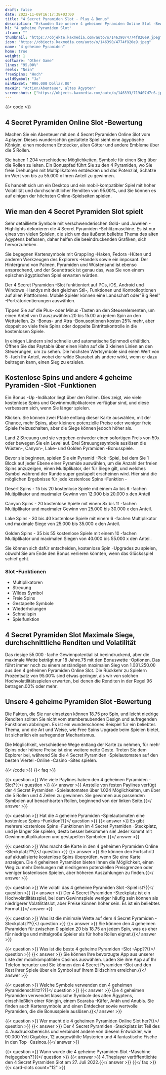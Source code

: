 ```yaml
---
draft: false
date: 2022-11-09T16:17:38+03:00
title: "4 Secret Pyramiden Slot - Play & Bonus"
description: "Erkunden Sie unsere 4 geheimen Pyramiden Online Slot -Bewertung, um das Gameplay, die Funktionen und das Spielen mit dem besten Casino -Bonus zu enthüllen."
h1: "4 geheime Pyramiden Slot"
iframe: ""
thumbnail: "https://objekte.kaxmedia.com/auto/o/146390/4774f820e9.jpeg"
icon: "https://objects.kaxmedia.com/auto/o/146390/4774f820e9.jpeg"
name: "4 geheime Pyramiden"
home: true
weight: 1
software: "Other Game"
lines: "95.00%"
reels: "Nein"
freeSpins: "Hoch"
wildSymbol: "Ja"
minMaxBet: "990.000 Dollar.00"
maxWin: "Action/Abenteuer, altes Ägypten"
screenshots: ["https://objects.kaxmedia.com/auto/o/146393/719407d7c6.jpeg"]
---
```


{{< code >}}<h2>4 Secret Pyramiden Online Slot -Bewertung</h2><p>Machen Sie ein Abenteuer mit den 4 Secret Pyramiden Online Slot vom 4.player. Dieses wunderschön gestaltete Spiel sieht eine ägyptische Königin, einen modernen Entdecker, alten Götter und andere Embleme über die 5 Rollen.</p><p>Sie haben 1.204 verschiedene Möglichkeiten, Symbole für einen Sieg über die Rollen zu leiten. Ein Bonuspfad führt Sie zu den 4 Pyramiden, wo Sie freie Drehungen mit Multiplikatoren entdecken und das Potenzial, Schätze im Wert von bis zu 55.000 x Ihren Anteil zu gewinnen.</p><p>Es handelt sich um ein Desktop und ein mobil-kompatibler Spiel mit hoher Volatilität und durchschnittlicher Renditen von 95.00%, und Sie können es auf einigen der höchsten Online-Spielseiten spielen.</p><h2>Wie man den 4 Secret Pyramiden Slot spielt</h2><p>Sehr detaillierte Symbole mit verschwenderischen Gold- und Juwelen -Highlights dekorieren die 4 Secret Pyramiden -Schlitzmaschine. Es ist nur eines von vielen Spielen, die sich um das äußerst beliebte Thema des alten Ägyptens befassen, daher helfen die beeindruckenden Grafiken, sich hervorzuheben.</p><p>Sie begegnen Kartensymbole mit Grappling -Haken, Fedora -Hüten und anderen Werkzeugen des Explorers -Handels sowie ein imposant. Der Hintergrund von Palmen, Pyramiden und Wüstensand ist ebenso ansprechend, und der Soundtrack ist genau das, was Sie von einem epischen ägyptischen Spiel erwarten würden.</p><p>Der 4 Secret Pyramiden -Slot funktioniert auf PCs, iOS, Android und Windows -Handys mit den gleichen Stil-, Funktionen und Kontrolloptionen auf allen Plattformen. Mobile Spieler können eine Landschaft oder"Big Reel" -Porträtorientierungen auswählen.</p><p>Tippen Sie auf die Plus- oder Minus -Tasten an den Steuerelementen, um einen Anteil von 0 auszuwählen.20 bis 15.00 an jedem Spin an den Wettstellen. 2x -Bonus- und Xtra -Bonusoptionen kosten 25% mehr, aber doppelt so viele freie Spins oder doppelte Eintrittskontrolle in die kostenlosen Spiele.</p><p>In einigen Ländern sind schnelle und automatische Spinmodi erhältlich. Öffnen Sie das Paytable über einen Hahn auf die 3 kleinen Linien an den Steuerungen, um zu sehen. Die höchsten Wertsymbole sind einen Wert von 5 -fach Ihr Anteil, wobei der wilde Skarabet als andere wirkt, wenn er dazu beitragen kann, einen Sieg zu erzielen.</p><h2>Kostenlose Spins und andere 4 geheime Pyramiden -Slot -Funktionen</h2><p>Ein Bonus -Up -Indikator liegt über den Rollen. Dies zeigt, wie viele kostenlose Spins und Gewinnmultiplikatoren verfügbar sind, und diese verbessern sich, wenn Sie länger spielen.</p><p>Klicken. Sie können zwei Pfade entlang dieser Karte auswählen, mit der Chance, mehr Spins, aber kleinere potenzielle Preise oder weniger freie Spiele freizuschalten, aber die Siege können jedoch höher als.</p><p>Land 2 Streuung und sie vergeben entweder einen sofortigen Preis von 50x oder bewegen Sie ein Level auf. Drei Streuungssymbole auslösen die Wüsten-, Canyon-, Lake- und Golden Pyramiden -Bonusspiele.</p><p>Bevor sie beginnen, spielen Sie ein Pyramid -Pick -Spiel, bei dem Sie 1 Block auf jeder Ebene einer Pyramide auswählen, um die Anzahl der freien Spins anzuzeigen, einen Multiplikator, der für Siege gilt, und welches Symbol während der Runde super gestapelt erscheinen wird. Hier sind die möglichen Ergebnisse für jede kostenlose Spins -Funktion -</p><p>Desert Spins - 15 bis 20 kostenlose Spiele mit einem 4x bis 6 -fachen Multiplikator und maximaler Gewinn von 12.000 bis 20.000 x den Anteil</p><p>Canyon Spins - 20 kostenlose Spiele mit einem 8x bis 11 -fachen Multiplikator und maximaler Gewinn von 25.000 bis 30.000 x den Anteil.</p><p>Lake Spins - 30 bis 40 kostenlose Spiele mit einem 6 -fachen Multiplikator und maximale Siege von 25.000 bis 35.000 x den Anteil.</p><p>Golden Spins - 35 bis 55 kostenlose Spiele mit einem 10 -fachen Multiplikator und maximalen Siegen von 40.000 bis 55.000 x den Anteil.</p><p>Sie können sich dafür entscheiden, kostenlose Spin -Upgrades zu spielen, obwohl Sie am Ende den Bonus verlieren könnten, wenn das Glücksspiel schief geht.</p><h3>
Slot -Funktionen</h3><ul>
<li></span>
Multiplikatoren</li>
<li></span>
Streuung</li>
<li></span>
Wildes Symbol</li>
<li></span>
Freie Spins</li>
<li></span>
Gestapelte Symbole</li>
<li></span>
Wiederholungen</li>
<li></span>
Schnellspin</li>
<li></span>
Spielfunktion</li></ul><h2>4 Secret Pyramiden Slot Maximale Siege, durchschnittliche Renditen und Volatilität</h2><p>Das riesige 55.000 -fache Gewinnpotential ist beeindruckend, aber die maximale Wette beträgt nur 18 Jahre.75 mit den Bonuswette -Optionen. Das führt immer noch zu einem anständigen maximalen Sieg von 1.031.250.00 aus den 4 geheimen Pyramiden Online Slot. Die Rückkehr zu Spielern Prozentsatz von 95.00% sind etwas geringer, als wir von solchen Hochvolatilitätsspielen erwarten, bei denen die Renditen in der Regel 96 betragen.00% oder mehr.</p><h2>Unsere 4 geheime Pyramiden Slot -Bewertung</h2><p>Die Fakten, die Sie nur einsetzen können 18.75 pro Spin, und leicht niedrige Renditen sollten Sie nicht vom atemberaubenden Design und aufregenden Funktionen abbringen. Es ist ein wunderschönes Beispiel für ein beliebtes Thema, und die Art und Weise, wie Free Spins Upgrade beim Spielen bietet, ist sicherlich ein aufregender Mechanismus.</p><p>Die Möglichkeit, verschiedene Wege entlang der Karte zu nehmen, für mehr Spins oder höhere Preise ist eine weitere nette Geste. Treten Sie dem Explorer bei, während Sie die 4 Secret Pyramiden -Spielautomaten auf den besten Viertel -Online -Casino -Sites spielen.</p>
{{< /code >}}
{{< faq >}}

{{< question >}} Wie viele Paylines haben den 4 geheimen Pyramiden -Slot?{{</ question >}}
{{< answer >}} Anstelle von festen Paylines verfügt der 4 Secret Pyramiden -Spielautomaten über 1.024 Möglichkeiten, um über die 5 Rollen und 4 Zeilen zu gewinnen. Sie gewinnen aus passenden Symbolen auf benachbarten Rollen, beginnend von der linken Seite.{{</ answer >}}

{{< question >}} Hat die 4 geheime Pyramiden -Spielautomaten eine kostenlose Spins -Funktion?{{</ question >}}
{{< answer >}} Es gibt mehrere kostenlose Spins -Funktionen im 4 Secret Pyramiden -Steckplatz, und je länger Sie spielen, desto besser bekommen sie! Jeder kommt mit Gewinnmultiplikatoren und gestapelten Symbolen.{{</ answer >}}

{{< question >}} Was macht die Karte in den 4 geheimen Pyramiden Online -Steckplatz??{{</ question >}}
{{< answer >}} Sie können den Fortschritt auf aktualisierte kostenlose Spins überprüfen, wenn Sie eine Karte anzeigen. Die 4 geheimen Pyramiden bieten Ihnen die Möglichkeit, einen Weg zu mehr Drehungen mit niedrigeren potenziellen Preisgrenzen oder weniger kostenlosen Spielen, aber höheren Auszahlungen zu finden.{{</ answer >}}

{{< question >}} Wie volatil das 4 geheime Pyramiden Slot -Spiel ist?{{</ question >}}
{{< answer >}} Der 4 Secret Pyramiden -Steckplatz ist ein Hochvolatilitätsspiel, bei dem Gewinnspiele weniger häufig sein können als niedrigerer Volatilitätslot, aber Preise können höher sein. Es ist ein beliebtes Format.{{</ answer >}}

{{< question >}} Was ist die minimale Wette auf dem 4 Secret Pyramiden -Steckplatz??{{</ question >}}
{{< answer >}} Sie können den 4 geheimen Pyramiden für zwischen 0 spielen.20 bis 18.75 an jedem Spin, was es eher für niedrige und mittelgroße Spieler als für hohe Rollen eignet.{{</ answer >}}

{{< question >}} Was ist die beste 4 geheime Pyramiden -Slot -App??{{</ question >}}
{{< answer >}} Sie können Ihre bevorzugte App aus unserer Liste der mobilkompatiblen Casinos auswählen. Laden Sie ihre App auf Ihr Telefon herunter und Sie können den 4 Secret Pyramiden -Slot und den Rest ihrer Spiele über ein Symbol auf Ihrem Bildschirm erreichen.{{</ answer >}}

{{< question >}} Welche Symbole verwenden den 4 geheimen Pyramidenschlitz??{{</ question >}}
{{< answer >}} Die 4 geheimen Pyramiden verwendet klassische Symbole des alten Ägyptens, einschließlich einer Königin, einem Scaraba -Käfer, Ankh und Anubis. Sie finden auch Kartensymbole und einen Entdecker sowie wertvolle Pyramiden, die die Bonusspiele auslösen.{{</ answer >}}

{{< question >}} Wer macht die 4 geheimen Pyramiden Online Slot her?{{</ question >}}
{{< answer >}} Der 4 Secret Pyramiden -Steckplatz ist Teil des 4. Ausdrucksbereichs und verbindet andere von diesem Entwickler, wie 90.000 Yeti Gigablox, 12 ausgewählte Mysterien und 4 fantastische Fische in den Top -Casinos.{{</ answer >}}

{{< question >}} Wann wurde die 4 geheime Pyramiden Slot -Maschine freigegeben??{{</ question >}}
{{< answer >}} 4.Theplayer veröffentlichte den 4 Secret Pyramiden Slot am 27. Juli 2022.{{</ answer >}}
{{</ faq >}}
 {{< card-slots count="12" >}}